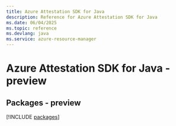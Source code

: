 ```yaml
---
title: Azure Attestation SDK for Java
description: Reference for Azure Attestation SDK for Java
ms.date: 06/04/2025
ms.topic: reference
ms.devlang: java
ms.service: azure-resource-manager
---
```

# Azure Attestation SDK for Java - preview
## Packages - preview
[!INCLUDE [packages](attestation-index.md)]